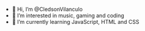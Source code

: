 - 👋 Hi, I’m @CledsonVilanculo
- 👀 I’m interested in music, gaming and coding
- 🌱 I’m currently learning JavaScript, HTML and CSS

<!---
CledsonVilanculo/CledsonVilanculo is a ✨ special ✨ repository because its `README.md` (this file) appears on your GitHub profile.
You can click the Preview link to take a look at your changes.
--->
